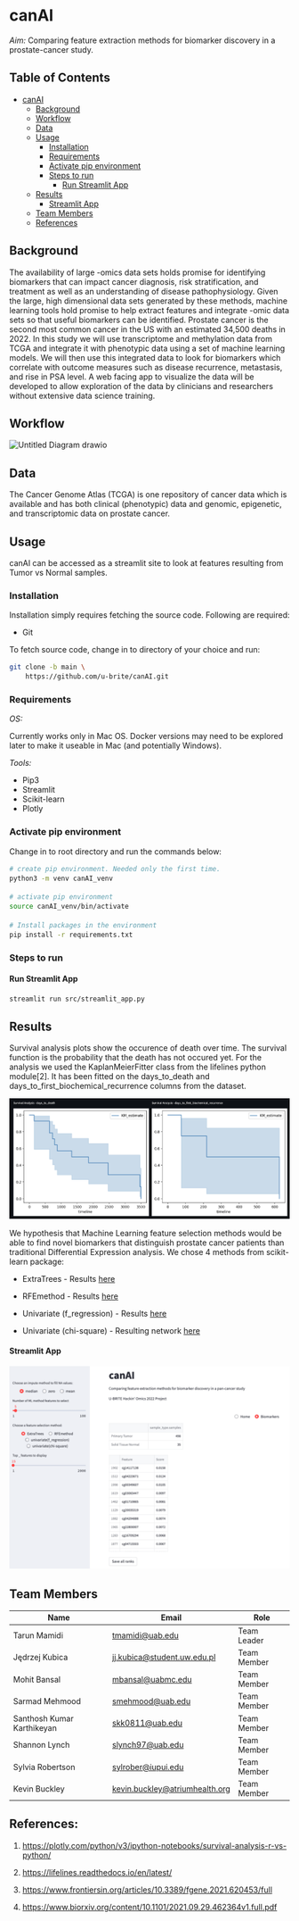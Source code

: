 # canAI

*Aim:* Comparing feature extraction methods for biomarker discovery in a prostate-cancer study.

## Table of Contents

- [canAI](#canai)
    - [Background](#background)
    - [Workflow](#workflow)
    - [Data](#data)
    - [Usage](#usage)
        - [Installation](#installation)
        - [Requirements](#requirements)
        - [Activate pip environment](#activate-conda-environment)
        - [Steps to run ](#steps-to-run)
            - [Run Streamlit App](#run-streamlit-app)
    - [Results](#results)
        - [Streamlit App](#streamlit-app)
    - [Team Members](#team-members)
    - [References](#references)

## Background

The availability of large -omics data sets holds promise for identifying biomarkers that can impact cancer diagnosis,
risk stratification, and treatment as well as an understanding of disease pathophysiology. Given the large, high
dimensional data sets generated by these methods, machine learning tools hold promise to help extract features and
integrate -omic data sets so that useful biomarkers can be identified.  Prostate cancer is the second most common cancer
in the US with an estimated 34,500 deaths in 2022. In this study we will use transcriptome and methylation data from
TCGA and integrate it with phenotypic data using a set of machine learning models.  We will then use this integrated
data to look for biomarkers which correlate with outcome measures such as disease recurrence, metastasis, and rise in
PSA level. A web facing app to visualize the data will be developed to allow exploration of the data by clinicians and
researchers without extensive data science training.

## Workflow

![Untitled Diagram drawio](https://user-images.githubusercontent.com/82537630/183267870-d89dc474-dd5d-4917-a70a-0697547ff524.png)

## Data

The Cancer Genome Atlas (TCGA) is one repository of cancer data
which is available and has both clinical (phenotypic) data and genomic, epigenetic, and transcriptomic data on prostate
cancer.

## Usage

canAI can be accessed as a streamlit site to look at features resulting from Tumor vs Normal samples.

### Installation

Installation simply requires fetching the source code. Following are required:

- Git

To fetch source code, change in to directory of your choice and run:

```sh
git clone -b main \
    https://github.com/u-brite/canAI.git
```

### Requirements

*OS:*

Currently works only in Mac OS. Docker versions may need to be explored later to make it useable in Mac (and
potentially Windows).

*Tools:*

- Pip3
- Streamlit
- Scikit-learn
- Plotly

### Activate pip environment

Change in to root directory and run the commands below:

```sh
# create pip environment. Needed only the first time.
python3 -m venv canAI_venv

# activate pip environment
source canAI_venv/bin/activate

# Install packages in the environment
pip install -r requirements.txt
```

### Steps to run

#### Run Streamlit App

```sh
streamlit run src/streamlit_app.py
```

## Results

Survival analysis plots show the occurence of death over time. The survival function is the probability that the death
has not occured yet. For the analysis we used the KaplanMeierFitter class from the lifelines python module[2]. It has
been fitted on the days_to_death and days_to_first_biochemical_recurrence columns from the dataset.

![Survival plots](results/survival.png)


We hypothesis that Machine Learning feature selection methods would be able to find novel biomarkers that distinguish
prostate cancer patients than traditional Differential Expression analysis. We chose 4 methods from scikit-learn
package:

* ExtraTrees - Results [here](results/feature_importance_readme.md)

* RFEmethod - Results [here](results/rfe_readme.md)

* Univariate (f_regression) - Results [here](results/univariateFregress.md)

* Univariate (chi-square) - Resulting network [here](results/STRING-Chi2-PC-pathway-genes.svg)

#### Streamlit App
![Streamlit screenshot](results/result_page.png)



## Team Members


|Name | Email | Role |
----|--|--|
|Tarun Mamidi               | tmamidi@uab.edu                   | Team Leader |
|Jędrzej Kubica             |	jj.kubica@student.uw.edu.pl     | Team Member |
|Mohit Bansal               |	mbansal@uabmc.edu               | Team Member |
|Sarmad Mehmood             |	smehmood@uab.edu                | Team Member |
|Santhosh Kumar Karthikeyan | skk0811@uab.edu                   | Team Member |
|Shannon Lynch              |	slynch97@uab.edu                | Team Member |
|Sylvia Robertson           |	sylrober@iupui.edu              | Team Member |
|Kevin Buckley              |	kevin.buckley@atriumhealth.org  | Team Member |

## References:
1. https://plotly.com/python/v3/ipython-notebooks/survival-analysis-r-vs-python/

2. https://lifelines.readthedocs.io/en/latest/

3. https://www.frontiersin.org/articles/10.3389/fgene.2021.620453/full

4. https://www.biorxiv.org/content/10.1101/2021.09.29.462364v1.full.pdf
